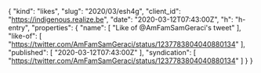 {
  "kind": "likes",
  "slug": "2020/03/esh4g",
  "client_id": "https://indigenous.realize.be",
  "date": "2020-03-12T07:43:00Z",
  "h": "h-entry",
  "properties": {
    "name": [
      "Like of @AmFamSamGeraci's tweet"
    ],
    "like-of": [
      "https://twitter.com/AmFamSamGeraci/status/1237783804040880134"
    ],
    "published": [
      "2020-03-12T07:43:00Z"
    ],
    "syndication": [
      "https://twitter.com/AmFamSamGeraci/status/1237783804040880134"
    ]
  }
}
